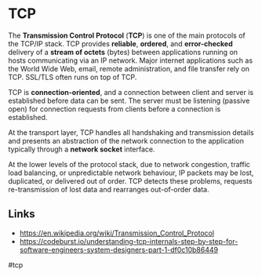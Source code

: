 # TCP

The __Transmission Control Protocol__ (__TCP__) is one of the main protocols of the TCP/IP stack. TCP provides __reliable__, __ordered__, and __error-checked__ delivery of a __stream of octets__ (bytes) between applications running on hosts communicating via an IP network. Major internet applications such as the World Wide Web, email, remote administration, and file transfer rely on TCP. SSL/TLS often runs on top of TCP.

TCP is __connection-oriented__, and a connection between client and server is established before data can be sent. The server must be listening (passive open) for connection requests from clients before a connection is established.

At the transport layer, TCP handles all handshaking and transmission details and presents an abstraction of the network connection to the application typically through a __network socket__ interface.

At the lower levels of the protocol stack, due to network congestion, traffic load balancing, or unpredictable network behaviour, IP packets may be lost, duplicated, or delivered out of order. TCP detects these problems, requests re-transmission of lost data and rearranges out-of-order data.

## Links

* https://en.wikipedia.org/wiki/Transmission_Control_Protocol
* https://codeburst.io/understanding-tcp-internals-step-by-step-for-software-engineers-system-designers-part-1-df0c10b86449

#tcp
